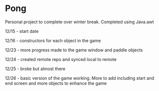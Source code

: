 # Pong
Personal project to complete over winter break. Completed using Java.awt


12/15 - start date

12/16 - constructors for each object in the game

12/23 - more progress made to the game window and paddle objects 

12/24 - created remote repo and synced local to remote

12/25 - broke but almost there

12/26 - basic version of the game working. More to add including start and end screen and more objects to enhance the game
